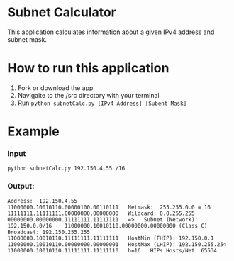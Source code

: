 # Subnet Calculator 
This application calculates information about a given IPv4 address and subnet mask.

# How to run this application 
1. Fork or download the app 
2. Navigaite to the /src directory with your terminal 
3. Run `python subnetCalc.py [IPv4 Address] [Subent Mask] `

# Example 
### Input 
`python subnetCalc.py 192.150.4.55 /16`
### Output:
`
  Address:  192.150.4.55              11000000.10010110.00000100.00110111  
  Netmask:  255.255.0.0 = 16          11111111.11111111.00000000.00000000  
  Wildcard: 0.0.255.255               00000000.00000000.11111111.11111111  
  =>  
  Subnet (Network): 192.150.0.0/16    11000000.10010110.00000000.00000000 (Class C)  
  Broadcast: 192.150.255.255          11000000.10010110.11111111.11111111  
  HostMin (FHIP): 192.150.0.1         11000000.10010110.00000000.00000001  
  HostMax (LHIP): 192.150.255.254     11000000.10010110.11111111.11111110  
  h=16  
  HIPs Hosts/Net: 65534  
`

